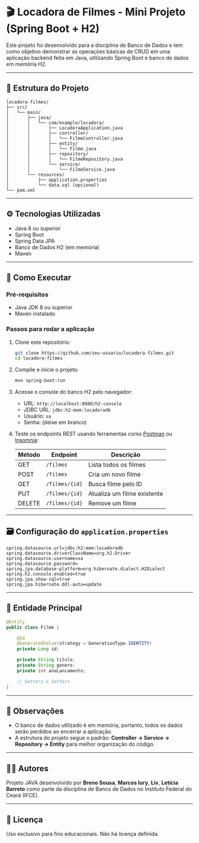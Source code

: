 # 🎬 Locadora de Filmes - Mini Projeto (Spring Boot + H2)

Este projeto foi desenvolvido para a disciplina de Banco de Dados e tem como objetivo demonstrar as operações básicas de CRUD em uma aplicação backend feita em Java, utilizando Spring Boot e banco de dados em memória H2.

---

## 📁 Estrutura do Projeto

```
locadora-filmes/
├── src/
│   └── main/
│       ├── java/
│       │   └── com/example/locadora/
│       │       ├── LocadoraApplication.java
│       │       ├── controller/
│       │       │   └── FilmeController.java
│       │       ├── entity/
│       │       │   └── Filme.java
│       │       ├── repository/
│       │       │   └── FilmeRepository.java
│       │       └── service/
│       │           └── FilmeService.java
│       └── resources/
│           ├── application.properties
│           └── data.sql (opcional)
└── pom.xml
```

---

## ⚙️ Tecnologias Utilizadas

* Java 8 ou superior
* Spring Boot
* Spring Data JPA
* Banco de Dados H2 (em memória)
* Maven

---

## 🚀 Como Executar

### Pré-requisitos

* Java JDK 8 ou superior
* Maven instalado

### Passos para rodar a aplicação

1. Clone este repositório:

   ```bash
   git clone https://github.com/seu-usuario/locadora-filmes.git
   cd locadora-filmes
   ```

2. Compile e inicie o projeto:

   ```bash
   mvn spring-boot:run
   ```

3. Acesse o console do banco H2 pelo navegador:

   * URL: `http://localhost:8080/h2-console`
   * JDBC URL: `jdbc:h2:mem:locadoradb`
   * Usuário: `sa`
   * Senha: (deixe em branco)

4. Teste os endpoints REST usando ferramentas como [Postman](https://www.postman.com/) ou [Insomnia](https://insomnia.rest/):

   | Método | Endpoint       | Descrição                   |
   | ------ | -------------- | --------------------------- |
   | GET    | `/filmes`      | Lista todos os filmes       |
   | POST   | `/filmes`      | Cria um novo filme          |
   | GET    | `/filmes/{id}` | Busca filme pelo ID         |
   | PUT    | `/filmes/{id}` | Atualiza um filme existente |
   | DELETE | `/filmes/{id}` | Remove um filme             |

---

## 🗃️ Configuração do `application.properties`

```properties
spring.datasource.url=jdbc:h2:mem:locadoradb
spring.datasource.driverClassName=org.h2.Driver
spring.datasource.username=sa
spring.datasource.password=
spring.jpa.database-platform=org.hibernate.dialect.H2Dialect
spring.h2.console.enabled=true
spring.jpa.show-sql=true
spring.jpa.hibernate.ddl-auto=update
```

---

## 🧱 Entidade Principal

```java
@Entity
public class Filme {

    @Id
    @GeneratedValue(strategy = GenerationType.IDENTITY)
    private Long id;

    private String titulo;
    private String genero;
    private int anoLancamento;

    // Getters e Setters
}
```

---

## 📌 Observações

* O banco de dados utilizado é em memória, portanto, todos os dados serão perdidos ao encerrar a aplicação.
* A estrutura do projeto segue o padrão: **Controller → Service → Repository → Entity** para melhor organização do código.

---

## 👨‍🎓 Autores

Projeto JAVA desenvolvido por **Breno Sousa**, **Marcos Iury**, **Liv**, **Leticia Barreto** como parte da disciplina de Banco de Dados no Instituto Federal do Ceará (IFCE).

---

## 📃 Licença

Uso exclusivo para fins educacionais. Não há licença definida.

